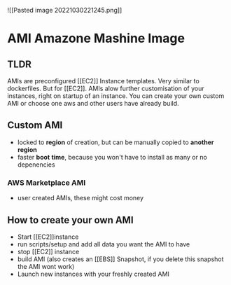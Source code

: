 ![[Pasted image 20221030221245.png]]
# AMI Amazone Mashine Image

## TLDR
AMIs are preconfigured [[EC2]] Instance templates. Very similar to dockerfiles. But for [[EC2]]. AMIs alow further customisation of your instances, right on startup of an instance. You can create your own custom AMI or choose one aws and other users have already build.

## Custom AMI
-  locked to **region** of creation, but can be manually copied to **another** **region**
- faster **boot** **time**, because you won't have to install as many or no depenencies

### AWS Marketplace AMI
- user created AMIs, these might cost money

## How to create your own AMI
- Start [[EC2]]instance
- run scripts/setup and add all data you want the AMI to have
- stop [[EC2]] instance
- build AMI (also creates an [[EBS]] Snapshot, if you delete this snapshot the AMI wont work)
- Launch new instances with your freshly created AMI